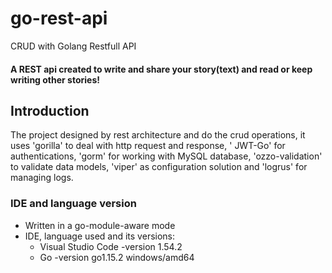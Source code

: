 # go-rest-api
CRUD with Golang Restfull API
#### A REST api created to write and share your story(text) and read or keep writing other stories!
## Introduction
The project designed by rest architecture and do the crud operations, it uses 'gorilla' to deal with http request and response, 
' JWT-Go' for authentications, 'gorm' for working with MySQL database, 'ozzo-validation' to validate data models, 
'viper' as configuration solution and 'logrus' for managing logs.

### IDE and language version
- Written in a go-module-aware mode
- IDE, language used and its versions:
  - Visual Studio Code -version 1.54.2
  - Go -version go1.15.2 windows/amd64

